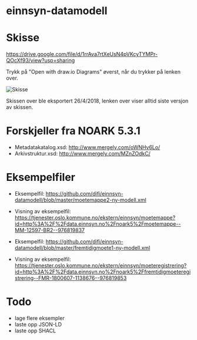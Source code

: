 # einnsyn-datamodell

# Skisse

https://drive.google.com/file/d/1rrAva7rtXeUsN4pVKcyTYMPr-QOcXf93/view?usp=sharing

Trykk på "Open with draw.io Diagrams" øverst, når du trykker på lenken over.

![Skisse](Møtemodell.png)

Skissen over ble eksportert 26/4/2018, lenken over viser alltid siste versjon av skissen.

# Forskjeller fra NOARK 5.3.1
 - Metadatakatalog.xsd: http://www.mergely.com/oWNHv6Lo/
 - Arkivstruktur.xsd: http://www.mergely.com/MZnZOdkC/

# Eksempelfiler
 - Eksempelfil: https://github.com/difi/einnsyn-datamodell/blob/master/moetemappe2-ny-modell.xml
 - Visning av eksempelfil: https://tjenester.oslo.kommune.no/ekstern/einnsyn/moetemappe?id=http%3A%2F%2Fdata.einnsyn.no%2Fnoark5%2Fmoetemappe--MM-12597-BR2--976819837

 - Eksempelfil: https://github.com/difi/einnsyn-datamodell/blob/master/fremtidigmoete1-ny-modell.xml
 - Visning av eksempelfil: https://tjenester.oslo.kommune.no/ekstern/einnsyn/moeteregistrering?id=http%3A%2F%2Fdata.einnsyn.no%2Fnoark5%2Ffremtidigmoeteregistrering--FMR-1800607-1138676--976819853

# Todo
 - lage flere eksempler
 - laste opp JSON-LD
 - laste opp SHACL
